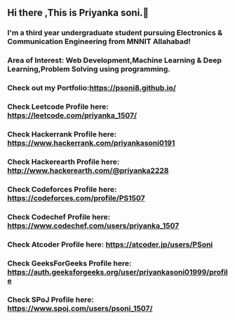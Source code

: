 ## Hi there ,This is Priyanka soni.👋

### I'm a third year undergraduate student pursuing Electronics & Communication Engineering from MNNIT Allahabad!
### Area of Interest: Web Development,Machine Learning & Deep Learning,Problem Solving using programming.
### Check out my Portfolio:https://psoni8.github.io/
### Check Leetcode Profile here: https://leetcode.com/priyanka_1507/
### Check Hackerrank Profile here: https://www.hackerrank.com/priyankasoni0191
### Check Hackerearth Profile here: http://www.hackerearth.com/@priyanka2228
### Check Codeforces Profile here: https://codeforces.com/profile/PS1507
### Check Codechef Profile here: https://www.codechef.com/users/priyanka_1507
### Check Atcoder Profile here: https://atcoder.jp/users/PSoni
### Check GeeksForGeeks Profile here: https://auth.geeksforgeeks.org/user/priyankasoni01999/profile
### Check SPoJ Profile here: https://www.spoj.com/users/psoni_1507/
